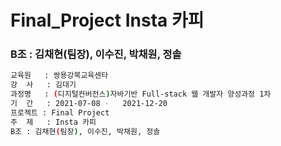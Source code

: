 # Final_Project Insta 카피
### B조 : 김채현(팀장), 이수진, 박채원, 정솔


```bash
교육원   : 쌍용강북교육센타
강  사   : 김대기
과정명   : (디지털컨버전스)자바기반 Full-stack 웹 개발자 양성과정 1차
기  간   : 2021-07-08 -	2021-12-20
프로젝트 : Final Project
주  제   : Insta 카피
B조 : 김채현(팀장), 이수진, 박채원, 정솔
```
